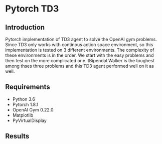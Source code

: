 # Pytorch TD3 

## Introduction
Pytorch implementation of TD3 agent to solve the OpenAI gym problems. Since TD3 only works with continous action space environment, so this implementation is tested on 3 different environments. The complexity of these environments is in the order. We start with the easy problems and then test on the more complicated one. tBipendal Walker is the toughest among thses three problems and this TD3 agent performed well on it as well. 

## Requirements

-   Python 3.6
-   Pytorch 1.8.1
-   OpenAI Gym 0.22.0
-   Matplotlib
-   PyVirtualDisplay

## Results

